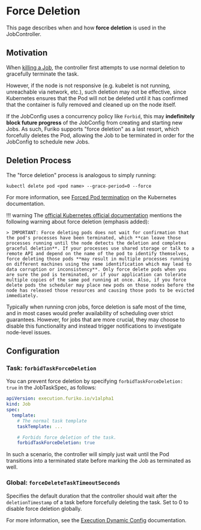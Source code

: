 # Force Deletion

This page describes when and how **force deletion** is used in the JobController.

## Motivation

When [killing a Job](./killing-jobs.md), the controller first attempts to use normal deletion to gracefully terminate the task.

However, if the node is not responsive (e.g. kubelet is not running, unreachable via network, etc.), such deletion may not be effective, since Kubernetes ensures that the Pod will not be deleted until it has confirmed that the container is fully removed and cleaned up on the node itself.

If the JobConfig uses a concurrency policy like `Forbid`, this may **indefinitely block future progress** of the JobConfig from creating and starting new Jobs. As such, Furiko supports "force deletion" as a last resort, which forcefully deletes the Pod, allowing the Job to be terminated in order for the JobConfig to schedule new Jobs.

## Deletion Process

The "force deletion" process is analogous to simply running:

```
kubectl delete pod <pod name> --grace-period=0 --force
```

For more information, see [Forced Pod termination](https://kubernetes.io/docs/concepts/workloads/pods/pod-lifecycle/#pod-termination-forced) on the Kubernetes documentation.

<!-- prettier-ignore -->
!!! warning
    The [official Kubernetes official documentation](https://kubernetes.io/docs/reference/generated/kubectl/kubectl-commands#delete) mentions the following warning about force deletion (emphasis added):

    > IMPORTANT: Force deleting pods does not wait for confirmation that the pod's processes have been terminated, which **can leave those processes running until the node detects the deletion and completes graceful deletion**. If your processes use shared storage or talk to a remote API and depend on the name of the pod to identify themselves, force deleting those pods **may result in multiple processes running on different machines using the same identification which may lead to data corruption or inconsistency**. Only force delete pods when you are sure the pod is terminated, or if your application can tolerate multiple copies of the same pod running at once. Also, if you force delete pods the scheduler may place new pods on those nodes before the node has released those resources and causing those pods to be evicted immediately.

Typically when running cron jobs, force deletion is safe most of the time, and in most cases would prefer availability of scheduling over strict guarantees. However, for jobs that are more crucial, they may choose to disable this functionality and instead trigger notifications to investigate node-level issues.

## Configuration

### Task: `forbidTaskForceDeletion`

You can prevent force deletion by specifying `forbidTaskForceDeletion: true` in the JobTaskSpec, as follows:

```yaml
apiVersion: execution.furiko.io/v1alpha1
kind: Job
spec:
  template:
    # The normal task template
    taskTemplate: ...

    # Forbids force deletion of the task.
    forbidTaskForceDeletion: true
```

In such a scenario, the controller will simply just wait until the Pod transitions into a terminated state before marking the Job as terminated as well.

### Global: `forceDeleteTaskTimeoutSeconds`

Specifies the default duration that the controller should wait after the `deletionTimestamp` of a task before forcefully deleting the task. Set to 0 to disable force deletion globally.

For more information, see the [Execution Dynamic Config](../../../reference/configuration/execution/dynamic-config.md#forcedeletetasktimeoutseconds) documentation.
